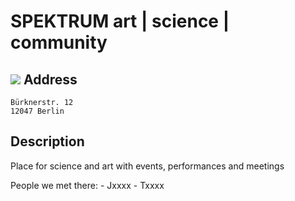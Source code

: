 # SPEKTRUM art | science | community

![](../../Images/address.png) Address
-------------------------------------

    Bürknerstr. 12
    12047 Berlin

Description
-----------
Place for science and art with events, performances and meetings

People we met there:
    - Jxxxx
    - Txxxx
